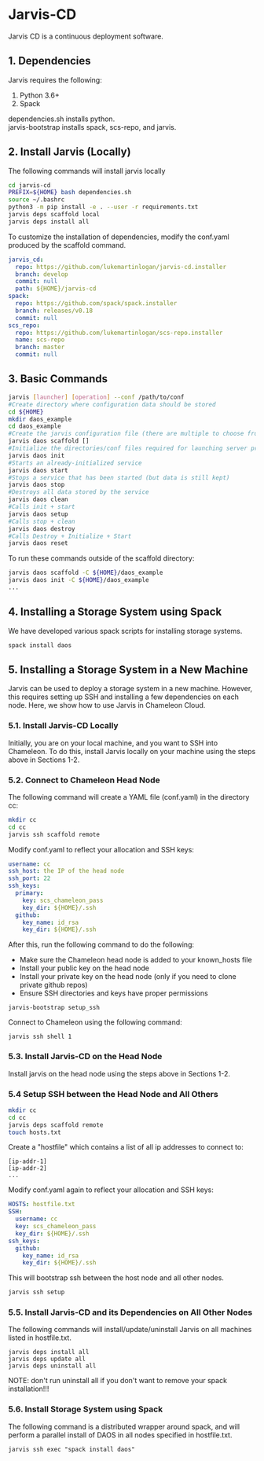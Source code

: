 # Jarvis-CD

Jarvis CD is a continuous deployment software.

## 1. Dependencies

Jarvis requires the following:
1. Python 3.6+
2. Spack

dependencies.sh installs python.  
jarvis-bootstrap installs spack, scs-repo, and jarvis. 

## 2. Install Jarvis (Locally)

The following commands will install jarvis locally
```bash
cd jarvis-cd
PREFIX=${HOME} bash dependencies.sh
source ~/.bashrc
python3 -m pip install -e . --user -r requirements.txt
jarvis deps scaffold local
jarvis deps install all
```

To customize the installation of dependencies, modify the conf.yaml produced by the scaffold command.

```yaml
jarvis_cd:
  repo: https://github.com/lukemartinlogan/jarvis-cd.installer
  branch: develop
  commit: null
  path: ${HOME}/jarvis-cd
spack:
  repo: https://github.com/spack/spack.installer
  branch: releases/v0.18
  commit: null
scs_repo:
  repo: https://github.com/lukemartinlogan/scs-repo.installer
  name: scs-repo
  branch: master
  commit: null
```

## 3. Basic Commands

```bash
jarvis [launcher] [operation] --conf /path/to/conf
#Create directory where configuration data should be stored
cd ${HOME}
mkdir daos_example
cd daos_example
#Create the jarvis configuration file (there are multiple to choose from)
jarvis daos scaffold []
#Initialize the directories/conf files required for launching server processes
jarvis daos init
#Starts an already-initialized service
jarvis daos start
#Stops a service that has been started (but data is still kept)
jarvis daos stop
#Destroys all data stored by the service
jarvis daos clean
#Calls init + start
jarvis daos setup
#Calls stop + clean
jarvis daos destroy
#Calls Destroy + Initialize + Start
jarvis daos reset
```

To run these commands outside of the scaffold directory:
```bash
jarvis daos scaffold -C ${HOME}/daos_example
jarvis daos init -C ${HOME}/daos_example
...
``` 

## 4. Installing a Storage System using Spack

We have developed various spack scripts for installing storage systems.
```bash
spack install daos
```

## 5. Installing a Storage System in a New Machine

Jarvis can be used to deploy a storage system in a new machine.
However, this requires setting up SSH and installing a few dependencies on each node.
Here, we show how to use Jarvis in Chameleon Cloud.

### 5.1. Install Jarvis-CD Locally

Initially, you are on your local machine, and you want to SSH into Chameleon. To do this,
install Jarvis locally on your machine using the steps above in Sections 1-2.

### 5.2. Connect to Chameleon Head Node

The following command will create a YAML file (conf.yaml) in the directory cc:
```bash
mkdir cc
cd cc
jarvis ssh scaffold remote
```

Modify conf.yaml to reflect your allocation and SSH keys:
```yaml
username: cc
ssh_host: the IP of the head node
ssh_port: 22
ssh_keys:
  primary:
    key: scs_chameleon_pass
    key_dir: ${HOME}/.ssh
  github:
    key_name: id_rsa
    key_dir: ${HOME}/.ssh
```

After this, run the following command to do the following:
* Make sure the Chameleon head node is added to your known_hosts file
* Install your public key on the head node
* Install your private key on the head node (only if you need to clone private github repos)
* Ensure SSH directories and keys have proper permissions
```
jarvis-bootstrap setup_ssh
```

Connect to Chameleon using the following command:
```
jarvis ssh shell 1
```

### 5.3. Install Jarvis-CD on the Head Node

Install jarvis on the head node using the steps above in Sections 1-2.

### 5.4 Setup SSH between the Head Node and All Others

```bash
mkdir cc
cd cc
jarvis deps scaffold remote
touch hosts.txt
```

Create a "hostfile" which contains a list of all ip addresses to connect to:
```text
[ip-addr-1]
[ip-addr-2]
...
```

Modify conf.yaml again to reflect your allocation and SSH keys:
```yaml
HOSTS: hostfile.txt
SSH:
  username: cc
  key: scs_chameleon_pass
  key_dir: ${HOME}/.ssh
ssh_keys:
  github:
    key_name: id_rsa
    key_dir: ${HOME}/.ssh
```

This will bootstrap ssh between the host node and all other nodes.
```bash
jarvis ssh setup
```

### 5.5. Install Jarvis-CD and its Dependencies on All Other Nodes

The following commands will install/update/uninstall Jarvis on all machines listed in hostfile.txt.
```
jarvis deps install all
jarvis deps update all
jarvis deps uninstall all
```

NOTE: don't run uninstall all if you don't want to remove your spack installation!!!

### 5.6. Install Storage System using Spack

The following command is a distributed wrapper around spack, and will perform a parallel install
of DAOS in all nodes specified in hostfile.txt.
```
jarvis ssh exec "spack install daos"
```